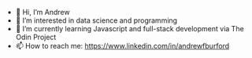 - 👋 Hi, I’m Andrew
- 👀 I’m interested in data science and programming
- 🌱 I’m currently learning Javascript and full-stack development via The Odin Project
- 📫 How to reach me: https://www.linkedin.com/in/andrewfburford
